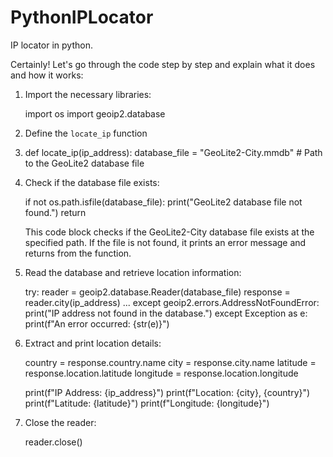 # PythonIPLocator
IP locator in python.

Certainly! Let's go through the code step by step and explain what it does and how it works:

1. Import the necessary libraries:
   
   import os
   import geoip2.database
  



2. Define the `locate_ip` function
3. 
   def locate_ip(ip_address):
       database_file = "GeoLite2-City.mmdb"  # Path to the GeoLite2 database file
       
  

   
3. Check if the database file exists:
   
   if not os.path.isfile(database_file):
       print("GeoLite2 database file not found.")
       return
   

   This code block checks if the GeoLite2-City database file exists at the specified path. If the file is not found, it prints an error message and returns from the function.

4. Read the database and retrieve location information:
   
   try:
       reader = geoip2.database.Reader(database_file)
       response = reader.city(ip_address)
       ...
   except geoip2.errors.AddressNotFoundError:
       print("IP address not found in the database.")
   except Exception as e:
       print(f"An error occurred: {str(e)}")
   

  
5. Extract and print location details:
   
   country = response.country.name
   city = response.city.name
   latitude = response.location.latitude
   longitude = response.location.longitude

   print(f"IP Address: {ip_address}")
   print(f"Location: {city}, {country}")
   print(f"Latitude: {latitude}")
   print(f"Longitude: {longitude}")
   

  

6. Close the reader:
   
   reader.close()
   

